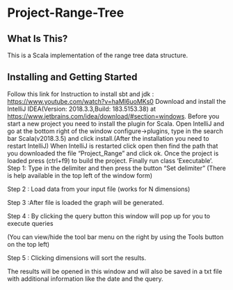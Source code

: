 # Project-Range-Tree

What Is This?
-------------
This is a Scala implementation of the range tree data structure.

Installing and Getting Started
------------------------------
Follow this link   for Instruction to  install  sbt and jdk : https://www.youtube.com/watch?v=haMI6uoMKs0
Download and install the IntelliJ IDEA(Version: 2018.3.3,Build: 183.5153.38) at https://www.jetbrains.com/idea/download/#section=windows.
Before you start a new project you need to install the plugin for Scala.
Open IntelliJ and go at the bottom right of the window
configure->plugins, type in the search bar Scala(v2018.3.5) and click install.(After the installation you need to restart IntelliJ)
When IntelliJ is restarted  click open then find the path that you downloaded the file “Project_Range” and click ok.
Once the project is loaded press (ctrl+f9) to build the project. Finally run class ‘Executable’.
Step 1: Type in the delimiter and then press the button “Set delimiter”
(There is help available in the top left of the window form)
 


Step 2 :  Load data from your input file (works for N dimensions)

 
 Step 3 :After file is loaded the graph will be generated.
 






Step 4 : By clicking the query button this window will pop up for you to  execute queries 
 
(You can view/hide the tool bar menu on the right by using the Tools button on the top left)
 
Step 5 : Clicking dimensions will sort the results.
 
The results will be opened in this window and will also be saved in a txt file with additional information like the date and the query.






